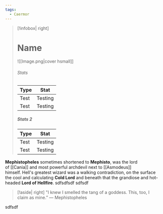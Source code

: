 ```yaml
---
tags:
  - Caermor
---
```

> [!infobox| right] 
> # Name 
> ![[Image.png|cover hsmall]] 
> ###### Stats 
> | Type | Stat | 
> | ---- | ---- | 
> | Test | Testing | 
> | Test | Testing | 
>##### Stats 2 
> | Type | Stat | 
> | ---- | ---- | 
>| Test | Testing | 
>| Test | Testing |


**Mephistopheles** sometimes shortened to **Mephisto**, was the lord of [[Cania]] and most powerful archdevil next to [[Asmodeus]] himself. Hell's greatest wizard was a walking contradiction, on the surface the cool and calculating **Cold Lord** and beneath that the grandiose and hot-headed **Lord of Hellfire**.
sdfsdfsdf
sdfsdf 
> [!aside| right] 
> "I knew I smelled the tang of a goddess. This, too, I claim as mine.”
— Mephistopheles

sdfsdf